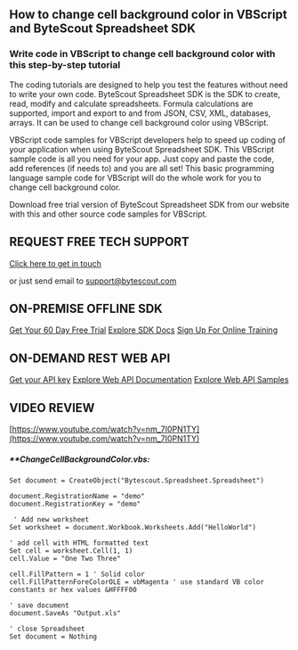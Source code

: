 ## How to change cell background color in VBScript and ByteScout Spreadsheet SDK

### Write code in VBScript to change cell background color with this step-by-step tutorial

The coding tutorials are designed to help you test the features without need to write your own code. ByteScout Spreadsheet SDK is the SDK to create, read, modify and calculate spreadsheets. Formula calculations are supported, import and export to and from JSON, CSV, XML, databases, arrays. It can be used to change cell background color using VBScript.

VBScript code samples for VBScript developers help to speed up coding of your application when using ByteScout Spreadsheet SDK. This VBScript sample code is all you need for your app. Just copy and paste the code, add references (if needs to) and you are all set! This basic programming language sample code for VBScript will do the whole work for you to change cell background color.

Download free trial version of ByteScout Spreadsheet SDK from our website with this and other source code samples for VBScript.

## REQUEST FREE TECH SUPPORT

[Click here to get in touch](https://bytescout.zendesk.com/hc/en-us/requests/new?subject=ByteScout%20Spreadsheet%20SDK%20Question)

or just send email to [support@bytescout.com](mailto:support@bytescout.com?subject=ByteScout%20Spreadsheet%20SDK%20Question) 

## ON-PREMISE OFFLINE SDK 

[Get Your 60 Day Free Trial](https://bytescout.com/download/web-installer?utm_source=github-readme)
[Explore SDK Docs](https://bytescout.com/documentation/index.html?utm_source=github-readme)
[Sign Up For Online Training](https://academy.bytescout.com/)


## ON-DEMAND REST WEB API

[Get your API key](https://pdf.co/documentation/api?utm_source=github-readme)
[Explore Web API Documentation](https://pdf.co/documentation/api?utm_source=github-readme)
[Explore Web API Samples](https://github.com/bytescout/ByteScout-SDK-SourceCode/tree/master/PDF.co%20Web%20API)

## VIDEO REVIEW

[https://www.youtube.com/watch?v=nm_7I0PN1TY](https://www.youtube.com/watch?v=nm_7I0PN1TY)




<!-- code block begin -->

##### ****ChangeCellBackgroundColor.vbs:**
    
```
Set document = CreateObject("Bytescout.Spreadsheet.Spreadsheet")

document.RegistrationName = "demo"
document.RegistrationKey = "demo"

 ' Add new worksheet
Set worksheet = document.Workbook.Worksheets.Add("HelloWorld")

' add cell with HTML formatted text
Set cell = worksheet.Cell(1, 1)
cell.Value = "One Two Three"

cell.FillPattern = 1 ' Solid color
cell.FillPatternForeColorOLE = vbMagenta ' use standard VB color constants or hex values &HFFFF00

' save document
document.SaveAs "Output.xls"

' close Spreadsheet
Set document = Nothing

```

<!-- code block end -->